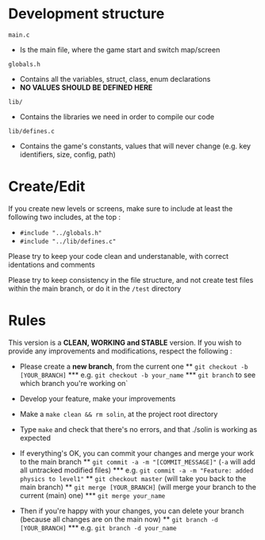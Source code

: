 # Development structure

`main.c`

* Is the main file, where the game start and switch map/screen

`globals.h`

* Contains all the variables, struct, class, enum declarations
* **NO VALUES SHOULD BE DEFINED HERE**

`lib/`

* Contains the libraries we need in order to compile our code

`lib/defines.c`

* Contains the game's constants, values that will never change (e.g. key identifiers, size, config, path)

# Create/Edit

If you create new levels or screens, make sure to include at least the following two includes, at the top :
* `#include "../globals.h"`
* `#include "../lib/defines.c"`

Please try to keep your code clean and understanable, with correct identations and comments

Please try to keep consistency in the file structure, and not create test files within the main branch, or do it in the `/test` directory

# Rules

This version is a **CLEAN, WORKING and STABLE** version. If you wish to provide any improvements and modifications, respect the following :

* Please create a **new branch**, from the current one
** `git checkout -b [YOUR_BRANCH]`
*** e.g. `git checkout -b your_name`
*** `git branch` to see which branch you're working on`

* Develop your feature, make your improvements

* Make a `make clean && rm solin`, at the project root directory

* Type `make` and check that there's no errors, and that ./solin is working as expected

* If everything's OK, you can commit your changes and merge your work to the main branch
** `git commit -a -m "[COMMIT_MESSAGE]"` (`-a` will add all untracked modified files)
*** e.g. `git commit -a -m "Feature: added physics to level1"`
** `git checkout master` (will take you back to the main branch)
** `git merge [YOUR_BRANCH]` (will merge your branch to the current (main) one)
*** `git merge your_name`

* Then if you're happy with your changes, you can delete your branch (because all changes are on the main now)
** `git branch -d [YOUR_BRANCH]`
*** e.g. `git branch -d your_name`
